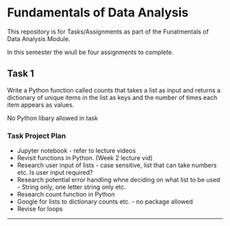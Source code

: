 # Fundamentals of Data Analysis

This repository is for Tasks/Assignments as part of the Funatmentals of Data Analysis Module.

In this semester the wiull be four assignments to complete.

## Task 1

Write a Python function called counts that takes a list as
input and returns a dictionary of unique items in the list as keys and the number of
times each item appears as values.

No Python libary allowed in task

### Task Project Plan

* Jupyter notebook - refer to lecture videos
* Revisit functions in Python. (Week 2 lecture vid)
* Research user input of lists - case sensitive, list that can take numbers etc. Is user input required?
* Research potential error handling whne deciding on what list to be used - String only, one letter string only etc.
* Research count function in Python
* Google for lists to dictionary counts etc. - no package allowed
* Revise for loops

***
